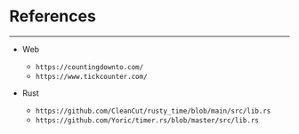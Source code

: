 # References


---


- Web
    - `https://countingdownto.com/`
    - `https://www.tickcounter.com/`

- Rust
    - `https://github.com/CleanCut/rusty_time/blob/main/src/lib.rs`
    - `https://github.com/Yoric/timer.rs/blob/master/src/lib.rs`